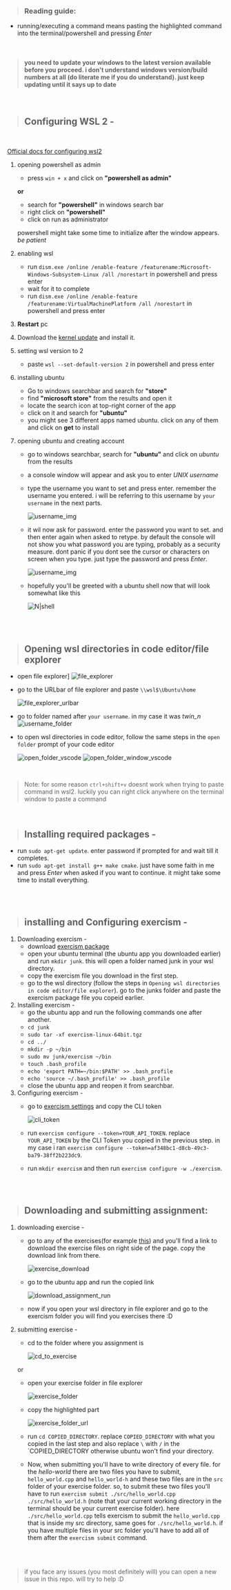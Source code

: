 > ### Reading guide:
 - running/executing a command means pasting the highlighted command into the terminal/powershell and pressing *Enter*

<br>

> #### you need to update your windows to the latest version available before you proceed. i don't understand windows version/build numbers at all (do literate me if you do understand). just keep updating until it says **up to date**

<br>

> ## **Configuring WSL 2** -
<br>

[Official docs for configuring wsl2](https://docs.microsoft.com/en-us/windows/wsl/install-win10)

1. opening powershell as admin
    - press `win + x` and click on **"powershell as admin"** 

    **or** 
    - search for **"powershell"** in windows search bar
    - right click on **"powershell"** 
    - click on run as administrator  

    powershell might take some time to initialize after the window appears. *be patient*
2. enabling wsl
    - run `dism.exe /online /enable-feature /featurename:Microsoft-Windows-Subsystem-Linux /all /norestart` in powershell and press enter
    - wait for it to complete
    - run `dism.exe /online /enable-feature /featurename:VirtualMachinePlatform /all /norestart` in powershell and press enter
3. **Restart** pc 
4. Download the [kernel update](https://wslstorestorage.blob.core.windows.net/wslblob/wsl_update_x64.msi) and install it.
5. setting wsl version to 2
    - paste `wsl --set-default-version 2` in powershell and press enter
6. installing ubuntu
    - Go to windows searchbar and search for **"store"**
    - find **"microsoft store"** from the results and open it
    - locate the search icon at top-right corner of the app
    - click on it and search for **"ubuntu"** 
    - you might see 3 different apps named ubuntu. click on any of them and click on **get** to install
7. opening ubuntu and creating account
    - go to windows searchbar, search for **"ubuntu"** and click on *ubuntu* from the results
    - a console window will appear and ask you to enter *UNIX username*
    - type the username you want to set and press enter. remember the username you entered. i will be referring to this username by `your username` in the next parts.

      ![username_img](./username.PNG)
    - it wil now ask for password. enter the password you want to set. and then enter again when asked to retype. by default the console will not show you what password you are typing, probably as a security measure. dont panic if you dont see the cursor or characters on screen when you type. just type the password and press *Enter*.
    
      ![username_img](./password.PNG)
    - hopefully you'll be greeted with a ubuntu shell now that will look somewhat like this 
      
      ![N|shell](shell.PNG)

<br><br>

> ## **Opening wsl directories in code editor/file explorer**  
- open file explorer] ![file_explorer](file_explorer.PNG)
- go to the URLbar of file explorer and paste `\\wsl$\Ubuntu\home` 

  ![file_explorer_urlbar](file_explorer_urlbar.PNG)
- go to folder named after `your username`. in my case it was *twin_n*
  ![username_folder](username_folder.PNG)
- to open wsl directories in code editor, follow the same steps in the `open folder` prompt of your code editor 

  ![open_folder_vscode](open_folder_vscode.PNG)
  ![open_folder_window_vscode](open_folder_window_vscode.PNG)

<br>

> Note: for some reason `ctrl+shift+v` doesnt work when trying to paste command in wsl2. luckily you can right click anywhere on the terminal window to paste a command

<br>

> ## **Installing required packages** -
  - run `sudo apt-get update`. enter password if prompted for and wait till it completes.
  - run `sudo apt-get install g++ make cmake`. just have some faith in me and press *Enter* when asked if you want to continue. it might take some time to install everything.

<br><br>

> ## **installing and Configuring exercism** - 
1. Downloading exercism -
    - download [exercism package](https://github.com/exercism/cli/releases/download/v3.0.13/exercism-linux-64bit.tgz)
    - open your ubuntu terminal (the ubuntu app you downloaded earlier) and run `mkdir junk`. this will open a folder named junk in your wsl directory.
    - copy the exercism file you download in the first step.
    - go to the wsl directory (follow the steps in `Opening wsl directories in code editor/file explorer`). go to the junks folder and paste the exercism package file you copeid earlier.
2. Installing exercism - 
    - go the ubuntu app and run the following commands one after another.
    - `cd junk`
    - `sudo tar -xf exercism-linux-64bit.tgz`
    - `cd ../`
    - `mkdir -p ~/bin`
    - `sudo mv junk/exercism ~/bin`
    - `touch .bash_profile`
    - `echo 'export PATH=~/bin:$PATH' >> .bash_profile`
    - `echo 'source ~/.bash_profile' >> .bash_profile`
    - close the ubuntu app and reopen it from searchbar.
3. Configuring exercism - 
    - go to [exercism settings](https://exercism.io/my/settings) and copy the CLI token 

      ![cli_token](cli_token.PNG)
    - run `exercism configure --token=YOUR_API_TOKEN`. replace `YOUR_API_TOKEN` by the CLI Token you copied in the previous step. in my case i ran `exercism configure --token=af348bc1-d8cb-49c3-ba79-38ff2b223dc9`.
    - run `mkdir exercism` and then run `exercism configure -w ./exercism`.

<br><br>

> ## **Downloading and submitting assignment**:
1. downloading exercise - 
    - go to any of the exercises(for example [this](https://exercism.io/my/solutions/b2351b2c6bae4b719de1d1741e681cf5)) and you'll find a link to download the exercise files on right side of the page. copy the download link from there.

      ![exercise_download](exercise_download.PNG)
    - go to the ubuntu app and run the copied link 

      ![download_assignment_run](download_assignment_run.PNG)
    - now if you open your wsl directory in file explorer and go to the exercism folder you will find you exercises there :D
2. submitting exercise - 
    - cd to the folder where you assignment is

      ![cd_to_exercise](cd_to_exercise.PNG)
    
    or

    - open your exercise folder in file explorer

      ![exercise_folder](exercise_folder.PNG)
    - copy the highlighted part

      ![exercise_folder_url](exercise_folder_url.PNG)
    - run `cd COPIED_DIRECTORY`. replace `COPIED_DIRECTORY` with what you copied in the last step and also replace `\` with `/` in the `COPIED_DIRECTORY otherwise ubuntu won't find your directory.
    - Now, when submitting you'll have to write directory of every file. for the *hello-world* there are two files you have to submit, `hello_world.cpp` and `hello_world-h` and these two files are in the `src` folder of your exercise folder. so, to submit these two files you'll have to run `exercism submit ./src/hello_world.cpp ./src/hello_world.h` (note that your current working directory in the terminal should be your current exercise folder). here `./src/hello_world.cpp` tells exercism to submit the `hello_world.cpp` that is inside my src directory, same goes for `./src/hello_world.h`. if you have multiple files in your src folder you'll have to add all of them after the `exercism submit` command.

<br><br>

> if you face any issues (you most definitely will) you can open a new issue in this repo. will try to help :D


